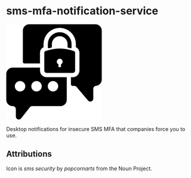 # sms-mfa-notification-service

![icon](./assets/icon.png)

Desktop notifications for insecure SMS MFA that companies force you to use.

## Attributions

Icon is _sms security_ by _popcornarts_ from the Noun Project.
